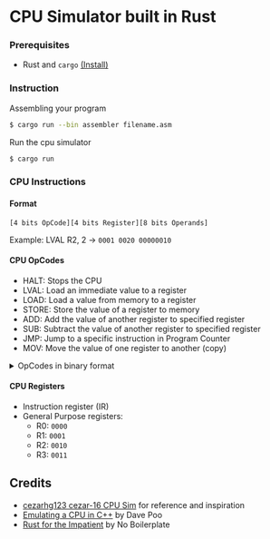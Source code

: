 # CPU Simulator built in Rust

### Prerequisites

- Rust and `cargo` [(Install)](https://www.rust-lang.org/learn/get-started)

### Instruction

Assembling your program

```bash
$ cargo run --bin assembler filename.asm
```

Run the cpu simulator

```bash
$ cargo run
```

### CPU Instructions

#### Format

`[4 bits OpCode][4 bits Register][8 bits Operands]`

Example: LVAL R2, 2 -> `0001 0020 00000010`

#### CPU OpCodes

- HALT: Stops the CPU
- LVAL: Load an immediate value to a register
- LOAD: Load a value from memory to a register
- STORE: Store the value of a register to memory
- ADD: Add the value of another register to specified register
- SUB: Subtract the value of another register to specified register
- JMP: Jump to a specific instruction in Program Counter
- MOV: Move the value of one register to another (copy)

<details>

<summary>OpCodes in binary format</summary>

- HALT: `0000`
- LVAL: `0001`
- LOAD: `0010`
- STORE: `0011`
- ADD: `0100`
- SUB: `0101`
- JMP: `0110`
- MOV: `0111`

</details>

#### CPU Registers

- Instruction register (IR)
- General Purpose registers:
  - R0: `0000`
  - R1: `0001`
  - R2: `0010`
  - R3: `0011`

## Credits

- [cezarhg123 cezar-16 CPU Sim](https://github.com/cezarhg123/cezar-16) for
  reference and inspiration
- [Emulating a CPU in C++](https://www.youtube.com/watch?v=qJgsuQoy9bc) by Dave
  Poo
- [Rust for the Impatient](https://www.youtube.com/watch?v=br3GIIQeefY) by No
  Boilerplate
